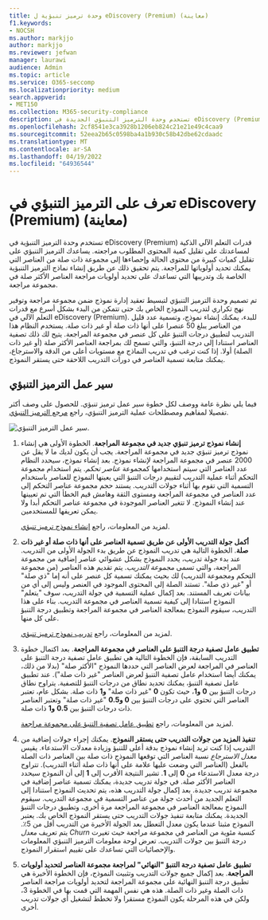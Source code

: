 ```yaml
---
title: وحدة ترميز تنبؤية ل eDiscovery (Premium) (معاينة)
f1.keywords:
- NOCSH
ms.author: markjjo
author: markjjo
ms.reviewer: jefwan
manager: laurawi
audience: Admin
ms.topic: article
ms.service: O365-seccomp
ms.localizationpriority: medium
search.appverid:
- MET150
ms.collection: M365-security-compliance
description: تستخدم وحدة الترميز التنبؤي الجديدة في eDiscovery (Premium) التعلم الآلي لتحليل العناصر في مجموعة مراجعة للتنبؤ بالعناصر ذات الصلة بحالتك أو التحقيق.
ms.openlocfilehash: 2cf8541e3ca3928b1206eb824c21e21e49c4caa9
ms.sourcegitcommit: 52eea2b65c0598ba4a1b930c58b42dbe62cdaadc
ms.translationtype: MT
ms.contentlocale: ar-SA
ms.lasthandoff: 04/19/2022
ms.locfileid: "64936544"
---
```

# <a name="learn-about-predictive-coding-in-ediscovery-premium-preview"></a>تعرف على الترميز التنبؤي في eDiscovery (Premium) (معاينة)

تستخدم وحدة الترميز التنبؤية في eDiscovery (Premium) قدرات التعلم الآلي الذكية لمساعدتك على تقليل كمية المحتوى المطلوب مراجعته. يساعدك الترميز التنبؤي على تقليل كميات كبيرة من محتوى الحالة وإحصاءها إلى مجموعة ذات صلة من العناصر التي يمكنك تحديد أولوياتها للمراجعة. يتم تحقيق ذلك عن طريق إنشاء نماذج الترميز التنبؤية الخاصة بك وتدريبها التي تساعدك على تحديد أولويات مراجعة العناصر الأكثر صلة في مجموعة مراجعة.

تم تصميم وحدة الترميز التنبؤي لتبسيط تعقيد إدارة نموذج ضمن مجموعة مراجعة وتوفير نهج تكراري لتدريب النموذج الخاص بك حتى تتمكن من البدء بشكل أسرع مع قدرات التعلم الآلي في eDiscovery (Premium). للبدء، يمكنك إنشاء نموذج، وتسمية عدد قليل من العناصر يبلغ 50 عنصرا على أنها ذات صلة أو غير ذات صلة. يستخدم النظام هذا التدريب لتطبيق درجات التنبؤ على كل عنصر في مجموعة المراجعة. يتيح لك ذلك تصفية العناصر استنادا إلى درجة التنبؤ، والتي تسمح لك بمراجعة العناصر الأكثر صلة (أو غير ذات الصلة) أولا. إذا كنت ترغب في تدريب النماذج مع مستويات أعلى من الدقة والاسترجاع، يمكنك متابعة تسمية العناصر في دورات التدريب اللاحقة حتى يستقر النموذج.  

## <a name="the-predictive-coding-workflow"></a>سير عمل الترميز التنبؤي

فيما يلي نظرة عامة ووصف لكل خطوة سير عمل ترميز تنبؤي. للحصول على وصف أكثر تفصيلا لمفاهيم ومصطلحات عملية الترميز التنبؤي، راجع [مرجع الترميز التنبؤي](predictive-coding-reference.md).

![سير عمل الترميز التنبؤي.](..\media\PredictiveCodingWorkflow.png)

1. **إنشاء نموذج ترميز تنبؤي جديد في مجموعة المراجعة**. الخطوة الأولى هي إنشاء نموذج ترميز تنبؤي جديد في مجموعة المراجعة. يجب أن يكون لديك ما لا يقل عن 2000 عنصر في مجموعة المراجعة لإنشاء نموذج. بعد إنشاء نموذج، سيحدد النظام عدد العناصر التي سيتم استخدامها كمجموعة *عناصر تحكم*. يتم استخدام مجموعة التحكم أثناء عملية التدريب لتقييم درجات التنبؤ التي يعينها النموذج للعناصر باستخدام التسمية التي تقوم بها أثناء جولات التدريب. يستند حجم مجموعة عناصر التحكم إلى عدد العناصر في مجموعة المراجعة ومستوى الثقة وهامش قيم الخطأ التي تم تعيينها عند إنشاء النموذج. لا تتغير العناصر الموجودة في مجموعة عناصر التحكم أبدا ولا يمكن تعريفها للمستخدمين.

   لمزيد من المعلومات، راجع [إنشاء نموذج ترميز تنبؤي](predictive-coding-create-model.md).

2. **أكمل جولة التدريب الأولى عن طريق تسمية العناصر على أنها ذات صلة أو غير ذات صلة**. الخطوة التالية هي تدريب النموذج عن طريق بدء الجولة الأولى من التدريب. عند بدء جولة تدريب، يحدد النموذج بشكل عشوائي عناصر إضافية من مجموعة المراجعة، والتي تسمى *مجموعة التدريب*. يتم تقديم هذه العناصر (من مجموعة التحكم ومجموعة التدريب) لك بحيث يمكنك تسمية كل عنصر على أنه إما "ذي صلة" أو "غير ذي صلة". تستند الصلة إلى المحتوى الموجود في العنصر وليس إلى أي من بيانات تعريف المستند. بعد إكمال عملية التسمية في جولة التدريب، سوف "يتعلم" النموذج استنادا إلى كيفية تسمية العناصر في مجموعة التدريب. بناء على هذا التدريب، سيقوم النموذج بمعالجة العناصر في مجموعة المراجعة وتطبيق درجة التنبؤ على كل منها.

   لمزيد من المعلومات، راجع [تدريب نموذج ترميز تنبؤي](predictive-coding-train-model.md).

3. **تطبيق عامل تصفية درجة التنبؤ على العناصر في مجموعة المراجعة**. بعد اكتمال خطوة التدريب السابقة، فإن الخطوة التالية هي تطبيق عامل تصفية درجة التنبؤ على العناصر في المراجعة لعرض العناصر التي حددها النموذج "الأكثر صلة" (بدلا من ذلك، يمكنك أيضا استخدام عامل تصفية التنبؤ لعرض العناصر "غير ذات صلة"). عند تطبيق عامل تصفية التنبؤ، يمكنك تحديد نطاق من درجات التنبؤ للتصفية. يتراوح نطاق درجات التنبؤ بين **0** **و1**، حيث تكون **0** "غير ذات صلة" **و1** ذات صلة. بشكل عام، تعتبر العناصر التي تحتوي على  درجات التنبؤ بين **0 و0.5** "غير ذات صلة" وتعتبر العناصر ذات درجات التنبؤ بين **0.5** **و1** ذات صلة.

   لمزيد من المعلومات، راجع [تطبيق عامل تصفية التنبؤ على مجموعة مراجعة](predictive-coding-apply-prediction-filter.md).

4. **تنفيذ المزيد من جولات التدريب حتى يستقر النموذج**. يمكنك إجراء جولات إضافية من التدريب إذا كنت تريد إنشاء نموذج بدقة أعلى للتنبؤ وزيادة معدلات الاستدعاء. يقيس *معدل الاسترجاع* نسبة العناصر التي توقعها النموذج ذات صلة بين العناصر ذات الصلة بالفعل (العناصر التي وضعت عليها علامة على أنها ذات صلة أثناء التدريب). تتراوح درجة معدل الاستدعاء من **0** إلى **1**. تشير النتيجة الأقرب إلى **1** إلى أن النموذج سيحدد العناصر الأكثر صلة. في جولة تدريب جديدة، يمكنك تسمية عناصر إضافية في مجموعة تدريب جديدة. بعد إكمال جولة التدريب هذه، يتم تحديث النموذج استنادا إلى التعلم الجديد من أحدث جولة من عناصر التسمية في مجموعة التدريب. سيقوم النموذج بمعالجة العناصر في مجموعة المراجعة مرة أخرى، وتطبيق درجات التنبؤ الجديدة. يمكنك متابعة تنفيذ جولات التدريب حتى يستقر النموذج الخاص بك. يعتبر النموذج مثبتا عندما يكون معدل التعطل بعد الجولة الأخيرة من التدريب أقل من 5٪. يتم تعريف *معدل Churn* كنسبة مئوية من العناصر في مجموعة مراجعة حيث تغيرت درجة التنبؤ بين جولات التدريب. تعرض لوحة معلومات الترميز التنبؤي المعلومات والإحصائيات التي تساعدك على تقييم استقرار النموذج.

5. **تطبيق عامل تصفية درجة التنبؤ "النهائي" لمراجعة مجموعة العناصر لتحديد أولويات المراجعة**. بعد إكمال جميع جولات التدريب وتثبيت النموذج، فإن الخطوة الأخيرة هي تطبيق درجة التنبؤ النهائية على مجموعة المراجعة لتحديد أولويات مراجعة العناصر ذات الصلة وغير ذات الصلة. هذه هي نفس المهمة التي قمت بها في الخطوة 3، ولكن في هذه المرحلة يكون النموذج مستقرا ولا تخطط لتشغيل أي جولات تدريب أخرى.
